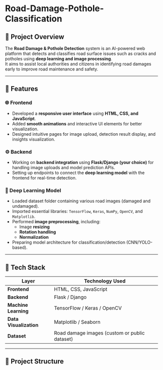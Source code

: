 # Road-Damage-Pothole-Classification


## 📌 Project Overview
The **Road Damage & Pothole Detection** system is an AI-powered web platform that detects and classifies road surface issues such as cracks and potholes using **deep learning and image processing**.  
It aims to assist local authorities and citizens in identifying road damages early to improve road maintenance and safety.

---

## 🚀 Features

### 🌐 Frontend
- Developed a **responsive user interface** using **HTML, CSS, and JavaScript**.
- Added **smooth animations** and interactive UI elements for better visualization.
- Designed intuitive pages for image upload, detection result display, and insights visualization.

### ⚙️ Backend
- Working on **backend integration** using **Flask/Django (your choice)** for handling image uploads and model prediction APIs.
- Setting up endpoints to connect the **deep learning model** with the frontend for real-time detection.

### 🧠 Deep Learning Model
- Loaded dataset folder containing various road images (damaged and undamaged).
- Imported essential libraries: `TensorFlow`, `Keras`, `NumPy`, `OpenCV`, and `Matplotlib`.
- Performed **image preprocessing**, including:
  - Image **resizing**
  - **Rotation handling**
  - **Normalization**
- Preparing model architecture for classification/detection (CNN/YOLO-based).

---

## 🧩 Tech Stack

| Layer | Technology Used |
|-------|------------------|
| **Frontend** | HTML, CSS, JavaScript |
| **Backend** | Flask / Django |
| **Machine Learning** | TensorFlow / Keras / OpenCV |
| **Data Visualization** | Matplotlib / Seaborn |
| **Dataset** | Road damage images (custom or public dataset) |

---

## 📁 Project Structure

